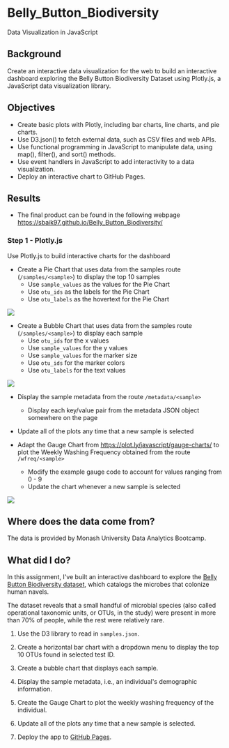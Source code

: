 # Belly_Button_Biodiversity
Data Visualization in JavaScript

## Background

Create an interactive data visualization for the web to build an interactive dashboard exploring the Belly Button Biodiversity Dataset using Plotly.js, a JavaScript data visualization library.
 

## Objectives

* Create basic plots with Plotly, including bar charts, line charts, and pie charts.
* Use D3.json() to fetch external data, such as CSV files and web APIs.
* Use functional programming in JavaScript to manipulate data, using map(), filter(), and sort() methods.
* Use event handlers in JavaScript to add interactivity to a data visualization.
* Deploy an interactive chart to GitHub Pages.

## Results

* The final product can be found in the following webpage
https://sbaik97.github.io/Belly_Button_Biodiversity/


### Step 1 - Plotly.js

Use Plotly.js to build interactive charts for the dashboard

* Create a Pie Chart that uses data from the samples route (`/samples/<sample>`) to display the top 10 samples
    * Use `sample_values` as the values for the Pie Chart
    * Use `otu_ids` as the labels for the Pie Chart
    * Use `otu_labels` as the hovertext for the Pie Chart

![](Images/pie_chart.png)

* Create a Bubble Chart that uses data from the samples route (`/samples/<sample>`) to display each sample
    * Use `otu_ids` for the x values
    * Use `sample_values` for the y values
    * Use `sample_values` for the marker size
    * Use `otu_ids` for the marker colors
    * Use `otu_labels` for the text values

![](Images/bubble_chart.png)

* Display the sample metadata from the route `/metadata/<sample>`
    * Display each key/value pair from the metadata JSON object somewhere on the page

* Update all of the plots any time that a new sample is selected

* Adapt the Gauge Chart from <https://plot.ly/javascript/gauge-charts/> to plot the Weekly Washing Frequency obtained from the route `/wfreq/<sample>`
    * Modify the example gauge code to account for values ranging from 0 - 9
    * Update the chart whenever a new sample is selected

![](Images/wash_frequency.png)






## Where does the data come from?

The data is provided by Monash University Data Analytics Bootcamp.

## What did I do?

In this assignment, I've built an interactive dashboard to explore the [Belly Button Biodiversity dataset](http://robdunnlab.com/projects/belly-button-biodiversity/), which catalogs the microbes that colonize human navels.

The dataset reveals that a small handful of microbial species (also called operational taxonomic units, or OTUs, in the study) were present in more than 70% of people, while the rest were relatively rare.

1. Use the D3 library to read in `samples.json`.

2. Create a horizontal bar chart with a dropdown menu to display the top 10 OTUs found in selected test ID.

3. Create a bubble chart that displays each sample.

4. Display the sample metadata, i.e., an individual's demographic information.

5. Create the Gauge Chart to plot the weekly washing frequency of the individual.

6. Update all of the plots any time that a new sample is selected.

7. Deploy the app to [GitHub Pages](https://momcancode.github.io/plotly-challenge/).
